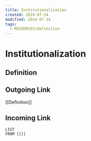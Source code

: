 ```yaml
---
title: Institutionalization
created: 2024-07-24
modified: 2024-07-24
tags:
  - RESOURCES/definition
---
```

# Institutionalization
## Definition

## Outgoing Link
[[Definition]]
## Incoming Link
```dataview
LIST
FROM [[]]
```

